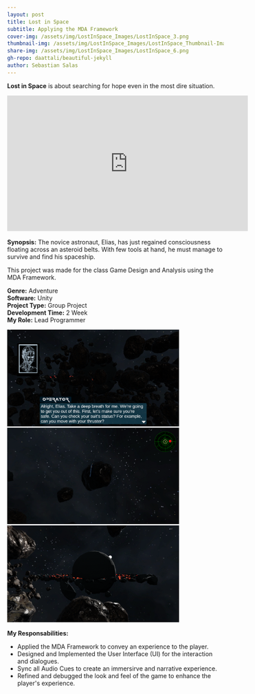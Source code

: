 ```yaml
---
layout: post
title: Lost in Space
subtitle: Applying the MDA Framework
cover-img: /assets/img/LostInSpace_Images/LostInSpace_3.png
thumbnail-img: /assets/img/LostInSpace_Images/LostInSpace_Thumbnail-Image.png
share-img: /assets/img/LostInSpace_Images/LostInSpace_6.png
gh-repo: daattali/beautiful-jekyll
author: Sebastian Salas
---
```


**Lost in Space** is about searching for hope even in the most dire situation.
<br>

<iframe width="560" height="315" src="https://www.youtube.com/embed/X3mLlC3mrdk" frameborder="0" allow="accelerometer; autoplay; clipboard-write; encrypted-media; gyroscope; picture-in-picture" allowfullscreen></iframe>

**Synopsis:**
The novice astronaut, Elias, has just regained consciousness floating across an asteroid belts. With few tools at hand, he must manage to survive and find his spaceship.

This project was made for the class Game Design and Analysis using the MDA Framework.

**Genre:** Adventure\
**Software:** Unity\
**Project Type:** Group Project\
**Development Time:** 2 Week\
**My Role:** Lead Programmer

<div class="row">
  <div class="column">
    <img src="/assets/img/LostInSpace_Images/LostInSpace_8.png" width="400" /> 
    </div>
    <div class="column">
      <img src="/assets/img/LostInSpace_Images/LostInSpace_5.png" width="400" /> 
    </div>
    <div class="column">
      <img src="/assets/img/LostInSpace_Images/LostInSpace_7.png" width="400" />
    </div>    
</div>


**My Responsabilities:**
* Applied the MDA Framework to convey an experience to the player.
* Designed and Implemented the User Interface (UI) for the interaction and dialogues.
* Sync all Audio Cues to create an immersirve and narrative experience.
* Refined and debugged the look and feel of the game to enhance the player's experience.

